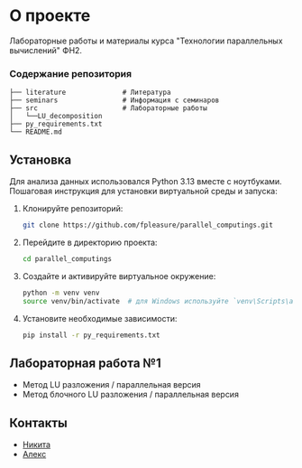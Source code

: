 # О проекте

Лабораторные работы и материалы курса "Технологии параллельных вычислений" ФН2.

### Содержание репозитория

```
├── literature              # Литература  
├── seminars                # Информация с семинаров  
├── src                     # Лабораторные работы 
│   └──LU_decomposition
├── py_requirements.txt
└── README.md
```

## Установка

Для анализа данных использовался Python 3.13 вместе с ноутбуками. 
Пошаговая инструкция для установки виртуальной среды и запуска:

1. Клонируйте репозиторий:

    ```bash
    git clone https://github.com/fpleasure/parallel_computings.git
    ```

2. Перейдите в директорию проекта:

    ```bash
    cd parallel_computings
    ```

3. Создайте и активируйте виртуальное окружение:

    ```bash
    python -m venv venv
    source venv/bin/activate  # для Windows используйте `venv\Scripts\activate`
    ```

4. Установите необходимые зависимости:

    ```bash
    pip install -r py_requirements.txt
    ```

## Лабораторная работа №1
- Метод LU разложения / параллельная версия
- Метод блочного LU разложения / параллельная версия


## Контакты
- [Никита](https://t.me/niki_korolev)
- [Алекс](https://t.me/Unparallaxable)
